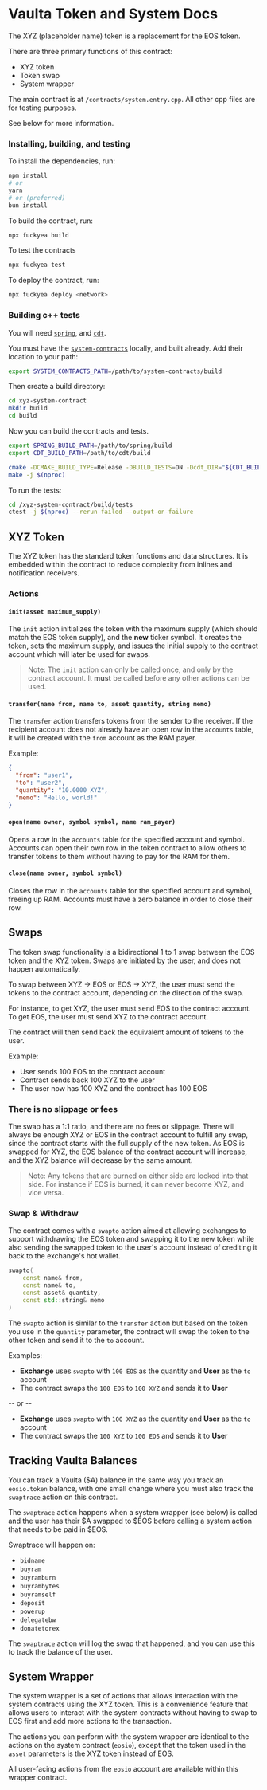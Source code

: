 # Vaulta Token and System Docs

The XYZ (placeholder name) token is a replacement for the EOS token.

There are three primary functions of this contract:

- XYZ token
- Token swap
- System wrapper

The main contract is at `/contracts/system.entry.cpp`. 
All other cpp files are for testing purposes. 

See below for more information.

### Installing, building, and testing

To install the dependencies, run:

```bash
npm install
# or 
yarn
# or (preferred)
bun install
```

To build the contract, run:

```bash
npx fuckyea build
```

To test the contracts
    
```bash
npx fuckyea test
```

To deploy the contract, run:

```bash
npx fuckyea deploy <network>
```

### Building c++ tests

You will need [`spring`](https://github.com/AntelopeIO/spring), and [`cdt`](https://github.com/AntelopeIO/cdt).

You must have the [`system-contracts`](https://github.com/VaultaFoundation/system-contracts) locally, and built already.
Add their location to your path: 

```bash
export SYSTEM_CONTRACTS_PATH=/path/to/system-contracts/build
```

Then create a build directory:

```bash
cd xyz-system-contract
mkdir build
cd build
```

Now you can build the contracts and tests.

```bash
export SPRING_BUILD_PATH=/path/to/spring/build
export CDT_BUILD_PATH=/path/to/cdt/build

cmake -DCMAKE_BUILD_TYPE=Release -DBUILD_TESTS=ON -Dcdt_DIR="${CDT_BUILD_PATH}/lib/cmake/cdt" -Dspring_DIR="${SPRING_BUILD_PATH}/lib/cmake/spring" ..
make -j $(nproc)
```

To run the tests: 
```bash
cd /xyz-system-contract/build/tests
ctest -j $(nproc) --rerun-failed --output-on-failure
```

## XYZ Token

The XYZ token has the standard token functions and data structures.
It is embedded within the contract to reduce complexity from inlines and notification receivers.

### Actions

#### `init(asset maximum_supply)`

The `init` action initializes the token with the maximum supply (which should match the EOS token supply),
and the **new** ticker symbol. It creates the token, sets the maximum supply, and issues the initial supply to the contract account
which will later be used for swaps.

> Note: The `init` action can only be called once, and only by the contract account.
> It **must** be called before any other actions can be used.

#### `transfer(name from, name to, asset quantity, string memo)`

The `transfer` action transfers tokens from the sender to the receiver.
If the recipient account does not already have an open row in the `accounts` table, it will be created
with the `from` account as the RAM payer.

Example:
```json
{
  "from": "user1",
  "to": "user2",
  "quantity": "10.0000 XYZ",
  "memo": "Hello, world!"
}
```

#### `open(name owner, symbol symbol, name ram_payer)`

Opens a row in the `accounts` table for the specified account and symbol.
Accounts can open their own row in the token contract to allow others to transfer tokens to them
without having to pay for the RAM for them.

#### `close(name owner, symbol symbol)`

Closes the row in the `accounts` table for the specified account and symbol, freeing up RAM.
Accounts must have a zero balance in order to close their row.

## Swaps

The token swap functionality is a bidirectional 1 to 1 swap between the EOS token and the XYZ token.
Swaps are initiated by the user, and does not happen automatically.

To swap between XYZ -> EOS or EOS -> XYZ, the user must send the tokens to the contract account,
depending on the direction of the swap.

For instance, to get XYZ, the user must send EOS to the contract account.
To get EOS, the user must send XYZ to the contract account.

The contract will then send back the equivalent amount of tokens to the user.

Example:

- User sends 100 EOS to the contract account
- Contract sends back 100 XYZ to the user
- The user now has 100 XYZ and the contract has 100 EOS

### There is no slippage or fees

The swap has a 1:1 ratio, and there are no fees or slippage.
There will always be enough XYZ or EOS in the contract account to fulfill any swap, since the
contract starts with the full supply of the new token. As EOS is swapped for XYZ, the EOS balance of the contract account
will increase, and the XYZ balance will decrease by the same amount.

> Note: Any tokens that are burned on either side are locked into that side. For instance
> if EOS is burned, it can never become XYZ, and vice versa.

### Swap & Withdraw

The contract comes with a `swapto` action aimed at allowing exchanges to support withdrawing the EOS token and 
swapping it to the new token while also sending the swapped token to the user's account instead of crediting it back 
to the exchange's hot wallet. 

```cpp
swapto(
    const name& from, 
    const name& to, 
    const asset& quantity, 
    const std::string& memo
)
```

The `swapto` action is similar to the `transfer` action but based on the token you use in the `quantity` parameter,
the contract will swap the token to the other token and send it to the `to` account.

Examples:
- **Exchange** uses `swapto` with `100 EOS` as the quantity and **User** as the `to` account
- The contract swaps the `100 EOS` to `100 XYZ` and sends it to **User**

-- or --

- **Exchange** uses `swapto` with `100 XYZ` as the quantity and **User** as the `to` account
- The contract swaps the `100 XYZ` to `100 EOS` and sends it to **User**

## Tracking Vaulta Balances

You can track a Vaulta ($A) balance in the same way you track an `eosio.token` balance, with one small change where 
you must also track the `swaptrace` action on this contract. 

The `swaptrace` action happens when a system wrapper (see below) is called and the user has their $A swapped to $EOS 
before calling a system action that needs to be paid in $EOS.

Swaptrace will happen on: 
- `bidname`
- `buyram`
- `buyramburn`
- `buyrambytes`
- `buyramself`
- `deposit`
- `powerup`
- `delegatebw`
- `donatetorex`

The `swaptrace` action will log the swap that happened, and you can use this to track the balance of the user.

## System Wrapper

The system wrapper is a set of actions that allows interaction with the system contracts using
the XYZ token. This is a convenience feature that allows users to interact with the system contracts
without having to swap to EOS first and add more actions to the transaction.

The actions you can perform with the system wrapper are identical to the actions on the system
contract (`eosio`), except that the token used in the `asset` parameters is the XYZ token instead of EOS.

All user-facing actions from the `eosio` account are available within this wrapper contract.


